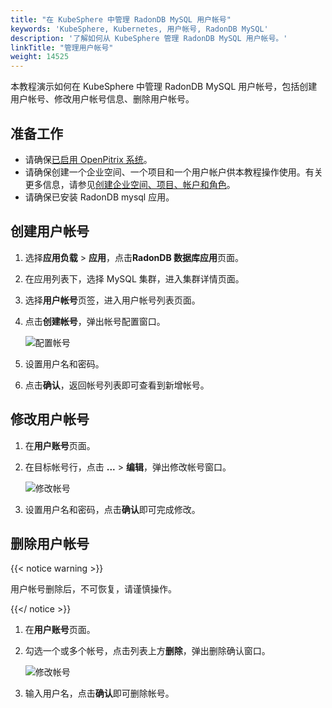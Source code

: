 ```yaml
---
title: "在 KubeSphere 中管理 RadonDB MySQL 用户帐号"
keywords: 'KubeSphere, Kubernetes, 用户帐号, RadonDB MySQL'
description: '了解如何从 KubeSphere 管理 RadonDB MySQL 用户帐号。'
linkTitle: "管理用户帐号"
weight: 14525
---
```



本教程演示如何在 KubeSphere 中管理 RadonDB MySQL 用户帐号，包括创建用户帐号、修改用户帐号信息、删除用户帐号。

## 准备工作

- 请确保[已启用 OpenPitrix 系统](../../../pluggable-components/app-store/)。
- 请确保创建一个企业空间、一个项目和一个用户帐户供本教程操作使用。有关更多信息，请参见[创建企业空间、项目、帐户和角色](../../../quick-start/create-workspace-and-project/)。
- 请确保已安装 RadonDB mysql 应用。

## 创建用户帐号

1. 选择**应用负载** > **应用**，点击**RadonDB 数据库应用**页面。
2. 在应用列表下，选择 MySQL 集群，进入集群详情页面。
3. 选择**用户帐号**页签，进入用户帐号列表页面。
4. 点击**创建帐号**，弹出帐号配置窗口。

   ![配置帐号](/images/docs/zh-cn/appstore/built-in-apps/radondb-mysql-app/radondb-mysql—user.png)

5. 设置用户名和密码。
6. 点击**确认**，返回帐号列表即可查看到新增帐号。

## 修改用户帐号

1. 在**用户账号**页面。
2. 在目标帐号行，点击 **...** > **编辑**，弹出修改帐号窗口。

   ![修改帐号](/images/docs/zh-cn/appstore/built-in-apps/radondb-mysql-app/radondb-mysql—user.png)

3. 设置用户名和密码，点击**确认**即可完成修改。

## 删除用户帐号

{{< notice warning >}}

用户帐号删除后，不可恢复，请谨慎操作。

{{</ notice >}}

1. 在**用户账号**页面。
2. 勾选一个或多个帐号，点击列表上方**删除**，弹出删除确认窗口。

   ![修改帐号](/images/docs/zh-cn/appstore/built-in-apps/radondb-mysql-app/radondb-mysql—user.png)

3. 输入用户名，点击**确认**即可删除帐号。
